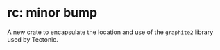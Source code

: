 # rc: minor bump

A new crate to encapsulate the location and use of the `graphite2` library used
by Tectonic.
